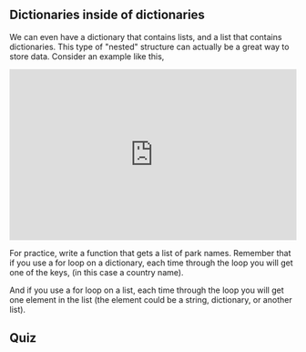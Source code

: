 
## Dictionaries inside of dictionaries

We can even have a dictionary that contains lists, and a list that contains dictionaries. This type of "nested" structure can actually be a great way to store data. Consider an example like this,

<iframe src="https://trinket.io/embed/python/a99715e86f" width="100%" height="300" frameborder="0" marginwidth="0" marginheight="0" allowfullscreen></iframe>

For practice, write a function that gets a list of park names. Remember that if you use a for loop on a dictionary, each time through the loop you will get one of the keys, (in this case a country name).

And if you use a for loop on a list, each time through the loop you will get one element in the list (the element could be a string, dictionary, or another list).

## Quiz

<div data-tf-widget="V2DK1YRa" data-tf-medium="snippet" style="width:100%;height:600px;"></div><script src="//embed.typeform.com/next/embed.js"></script>

<!-- https://vcxjtvc5gaz.typeform.com/to/V2DK1YRa -->

